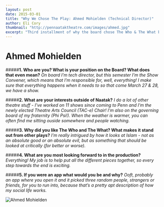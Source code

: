 ```yaml
---
layout: post
date: 2015-03-01
title: "Why We Chose The Play: Ahmed Mohielden (Technical Director)"
author: Eli Cory
thumbnail: "http://pennaataktheatre.com/images/ahmed.jpg"
excerpt: "Third installment of why the board chose The Who & The What by Ayad Akhtar. Our new TACe chair's take!"
---
```


Ahmed Mohielden
===============

#####**1. Who are you? What is your position on the Board? What does that even mean?**
*On board I’m tech director, but this semester I’m the Show Convener, which means that I’m responsible for, well, everything! I make sure that everything happens when it needs to so that come March 27 & 28, we have a show.*

#####**2. What are your interests outside of Naatak?**
*I do a lot of other theatre stuff - I’ve worked on 11 shows since coming to Penn and I’m the newly elected Theatre Arts Council (TAC-e) Chair! I’m also on the governing board of my fraternity (Phi Psi!). When the weather is warmer, you can often find me sitting ouside somewhere and people watching.*

#####**3. Why did you like The Who and The What? What makes it stand out from other plays?**
*I’m really intrigued by how it looks at Islam - not as an absolute good or an absolute evil, but as something that should be looked at critically (for better or worse).*

#####**4. What are you most looking forward to in the production?**
*Everything! My job is to help put all the different pieces together, so every step towards the end is exciting.*

#####**5. If you were an app what would you be and why?**
*Ooft, probably an app where you open it and it picked three random people, strangers or friends, for you to run into, because that’s a pretty apt description of how my social life works.*

![Ahmed Mohielden](http://pennaataktheatre.com/images/ahmed.jpg)